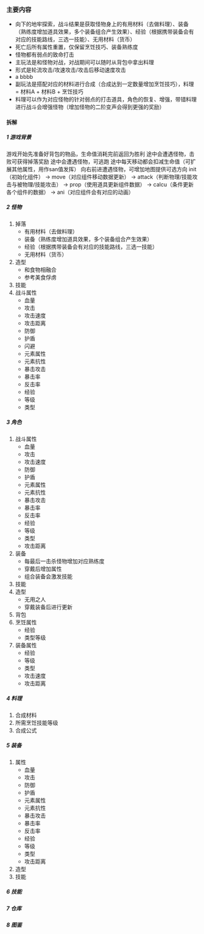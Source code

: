 ### 主要内容
* 向下的地牢探索，战斗结果是获取怪物身上的有用材料（去做料理）、装备（熟练度增加道具效果，多个装备组合产生效果）、经验（根据携带装备会有对应的技能路线，三选一技能）、无用材料（货币）
* 死亡后所有属性重置，仅保留烹饪技巧、装备熟练度
* 怪物都有弱点的致命打击
* 主玩法是和怪物对战，对战期间可以随时从背包中拿出料理
* 形式是轮流攻击/攻速攻击/攻击后移动速度攻击
* a  bbbb
* 副玩法是搭配对应的材料进行合成（合成达到一定数量增加烹饪技巧），料理 = 材料A + 材料B + 烹饪技巧
* 料理可以作为对应怪物的针对弱点的打击道具，角色的恢复、增强，带错料理进行战斗会增强怪物（增加怪物的二阶变声会得到更强的奖励）

#### 拆解
##### 1 游戏背景
游戏开始先准备好背包的物品，生命值消耗完前返回为胜利
途中会遭遇怪物，击败可获得掉落奖励
途中会遭遇怪物，可逃跑
途中每天移动都会扣减生命值（可扩展其他属性，用作san值发挥）
向右前进遭遇怪物，可增加地图提供可选方向
init（初始化组件） 
	-> move（对应组件移动数据更新） 
	-> attack（判断物理/技能攻击与被物理/技能攻击） 
	-> prop（使用道具更新组件数据） 
	-> calcu（条件更新各个组件的数据） 
	-> ani（对应组件会有对应的动画） 

##### 2 怪物
1. 掉落
	- 有用材料（去做料理）
	- 装备（熟练度增加道具效果，多个装备组合产生效果）
	- 经验（根据携带装备会有对应的技能路线，三选一技能）
	- 无用材料（货币）
2. 造型
	- 和食物相融合
	- 参考美食俘虏
3. 技能
4. 战斗属性
	- 血量
	- 攻击
	- 攻击速度
	- 攻击距离
	- 防御
	- 护盾
	- 闪避
	- 元素属性
	- 元素抗性
	- 暴击攻击
	- 暴击率
	- 反击率
	- 经验
	- 等级
	- 类型

##### 3 角色
1. 战斗属性
	- 血量
	- 攻击
	- 攻击速度
	- 防御
	- 护盾
	- 元素属性
	- 元素抗性
	- 暴击攻击
	- 暴击率
	- 反击率
	- 经验
	- 等级
	- 类型
	- 攻击距离
2. 装备
	- 每最后一击杀怪物增加对应熟练度
	- 穿戴后增加属性
	- 组合装备会激发技能
3. 技能
4. 造型
	- 无用之人
	- 穿戴装备后进行更新
5. 背包
6. 烹饪属性
	- 经验
	- 类型等级
7. 装备属性
	- 经验
	- 等级
	- 类型
	- 攻击速度
	- 攻击距离

##### 4 料理
1. 合成材料
2. 所需烹饪技能等级
3. 合成公式

##### 5 装备
1. 属性
	- 血量
	- 攻击
	- 防御
	- 护盾
	- 元素属性
	- 元素抗性
	- 暴击攻击
	- 暴击率
	- 反击率
	- 经验
	- 等级
	- 类型
	- 攻击距离
2. 造型
3. 技能

##### 6 技能

##### 7 仓库

##### 8 图鉴

